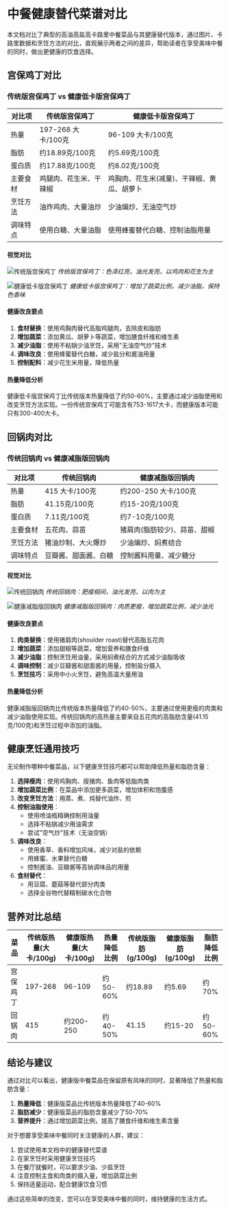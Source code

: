 # 中餐健康替代菜谱对比

本文档对比了典型的高油高盐高卡路里中餐菜品与其健康替代版本，通过图片、卡路里数据和烹饪方法的对比，直观展示两者之间的差异，帮助读者在享受美味中餐的同时，做出更健康的饮食选择。

## 宫保鸡丁对比

### 传统版宫保鸡丁 vs 健康低卡版宫保鸡丁

| 对比项 | 传统版宫保鸡丁 | 健康低卡版宫保鸡丁 |
|-------|--------------|-----------------|
| 热量 | 197-268 大卡/100克 | 96-109 大卡/100克 |
| 脂肪 | 约18.89克/100克 | 约5.69克/100克 |
| 蛋白质 | 约17.88克/100克 | 约8.02克/100克 |
| 主要食材 | 鸡腿肉、花生米、干辣椒 | 鸡胸肉、花生米(减量)、干辣椒、黄瓜、胡萝卜 |
| 烹饪方法 | 油炸鸡肉、大量油炒 | 少油煸炒、无油空气炒 |
| 调味特点 | 使用白糖、大量油脂 | 使用蜂蜜替代白糖、控制油脂用量 |

#### 视觉对比

![传统版宫保鸡丁](/home/ubuntu/chinese_food_comparison/traditional_kungpao_chicken.jpeg)
*传统版宫保鸡丁：色泽红亮，油光发亮，以鸡肉和花生为主*

![健康低卡版宫保鸡丁](/home/ubuntu/chinese_food_comparison/healthy_kungpao_chicken.jpeg)
*健康低卡版宫保鸡丁：增加了蔬菜比例，减少油脂，保持色香味*

#### 健康改良要点

1. **食材替换**：使用鸡胸肉替代高脂鸡腿肉，去除皮和脂肪
2. **增加蔬菜**：添加黄瓜、胡萝卜等蔬菜，增加膳食纤维和维生素
3. **减少油脂**：使用不粘锅少油烹饪，采用"无油空气炒"技术
4. **调味改良**：使用蜂蜜替代白糖，减少盐分和酱油用量
5. **控制配料**：减少花生米用量，降低热量

#### 热量降低分析

健康低卡版宫保鸡丁比传统版本热量降低了约50-60%，主要通过减少油脂使用和改变烹饪方法实现。一份传统宫保鸡丁可能含有753-1617大卡，而健康版本可能只有300-400大卡。

## 回锅肉对比

### 传统回锅肉 vs 健康减脂版回锅肉

| 对比项 | 传统回锅肉 | 健康减脂版回锅肉 |
|-------|-----------|----------------|
| 热量 | 415 大卡/100克 | 约200-250 大卡/100克 |
| 脂肪 | 41.15克/100克 | 约15-20克/100克 |
| 蛋白质 | 7.11克/100克 | 约7-10克/100克 |
| 主要食材 | 五花肉、蒜苗 | 猪肩肉(脂肪较少)、蒜苗、甜椒 |
| 烹饪方法 | 猪油炒制、大火爆炒 | 少油煸炒、焖煮结合 |
| 调味特点 | 豆瓣酱、甜面酱、白糖 | 控制酱料用量、减少糖分 |

#### 视觉对比

![传统回锅肉](/home/ubuntu/chinese_food_comparison/traditional_huiguorou.jpeg)
*传统回锅肉：肥瘦相间，油光发亮，以肉为主*

![健康减脂版回锅肉](/home/ubuntu/chinese_food_comparison/healthy_huiguorou.jpeg)
*健康减脂版回锅肉：肉质更瘦，增加蔬菜比例，减少油光*

#### 健康改良要点

1. **肉类替换**：使用猪肩肉(shoulder roast)替代高脂五花肉
2. **增加蔬菜**：添加甜椒等蔬菜，增加营养和膳食纤维
3. **减少油脂**：控制烹饪用油量，采用焖煮结合的方式减少油脂吸收
4. **调味控制**：减少豆瓣酱和甜面酱的用量，控制盐分摄入
5. **烹饪技巧**：采用中小火烹饪，避免高温大量用油

#### 热量降低分析

健康减脂版回锅肉比传统版本热量降低了约40-50%，主要通过使用更瘦的肉类和减少油脂使用实现。传统回锅肉的高热量主要来自五花肉的高脂肪含量(41.15克/100克)和烹饪过程中添加的油脂。

## 健康烹饪通用技巧

无论制作哪种中餐菜品，以下健康烹饪技巧都可以帮助降低热量和脂肪含量：

1. **选择瘦肉**：使用鸡胸肉、瘦猪肉、鱼肉等低脂肉类
2. **增加蔬菜比例**：在菜品中添加更多蔬菜，增加体积和饱腹感
3. **改变烹饪方法**：用蒸、煮、炖替代油炸、煎
4. **控制油脂使用**：
   - 使用喷油瓶精确控制用油量
   - 选择不粘锅减少用油需求
   - 尝试"空气炒"技术（无油空锅）
5. **调味改良**：
   - 使用香草、香料增加风味，减少对盐的依赖
   - 用蜂蜜、水果替代白糖
   - 控制酱油、豆瓣酱等高钠调味品的用量
6. **食材替代**：
   - 用豆腐、蘑菇等替代部分肉类
   - 选择全谷物代替精制碳水化合物

## 营养对比总结

| 菜品 | 传统版热量(大卡/100g) | 健康版热量(大卡/100g) | 热量降低比例 | 传统版脂肪(g/100g) | 健康版脂肪(g/100g) | 脂肪降低比例 |
|------|----------------------|---------------------|------------|-------------------|------------------|------------|
| 宫保鸡丁 | 197-268 | 96-109 | 约50-60% | 约18.89 | 约5.69 | 约70% |
| 回锅肉 | 415 | 约200-250 | 约40-50% | 41.15 | 约15-20 | 约50-60% |

## 结论与建议

通过对比可以看出，健康版中餐菜品在保留原有风味的同时，显著降低了热量和脂肪含量：

1. **热量降低**：健康版菜品比传统版本热量降低了40-60%
2. **脂肪减少**：健康版菜品的脂肪含量减少了50-70%
3. **营养提升**：通过增加蔬菜比例，提高了膳食纤维和维生素含量

对于想要享受美味中餐同时关注健康的人群，建议：

1. 尝试使用本文档中的健康替代菜谱
2. 在家烹饪时采用健康烹饪技巧
3. 在餐厅就餐时，可以要求少油、少盐烹饪
4. 注意控制主食和肉类的摄入量，增加蔬菜比例
5. 保持适量运动，配合健康饮食习惯

通过这些简单的改变，您可以在享受美味中餐的同时，维持健康的生活方式。
